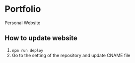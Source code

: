 Portfolio
===
Personal Website

How to update website
---
1. ```npm run deploy```
2. Go to the setting of the repository and update CNAME file